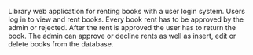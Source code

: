Library web application for renting books with a user login system. Users log in to view and rent books. Every book rent has to be approved by the admin or rejected. After the rent is approved the user has to return the book. The admin can approve or decline rents as well as insert, edit or delete books from the database.
